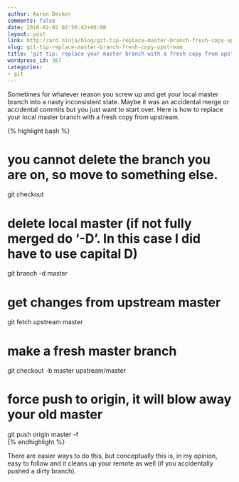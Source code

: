 ```yaml
---
author: Aaron Decker
comments: false
date: 2016-02-02 02:50:42+00:00
layout: post
link: http://ard.ninja/blog/git-tip-replace-master-branch-fresh-copy-upstream/
slug: git-tip-replace-master-branch-fresh-copy-upstream
title: 'git tip: replace your master branch with a fresh copy from upstream'
wordpress_id: 367
categories:
- git
---
```


Sometimes for whatever reason you screw up and get your local master branch into a nasty inconsistent state. Maybe it was an accidental merge or accidental commits but you just want to start over. Here is how to replace your local master branch with a fresh copy from upstream.

{% highlight bash %}
# you cannot delete the branch you are on, so move to something else.
git checkout           

# delete local master (if not fully merged do ‘-D’. In this case I did have to use capital D)
git branch -d master          

# get changes from upstream master           
git fetch upstream master                

# make a fresh master branch
git checkout -b master upstream/master   

# force push to origin, it will blow away your old master
git push origin master -f               
{% endhighlight %}

There are easier ways to do this, but conceptually this is, in my opinion, easy to follow and it cleans up your remote as well (if you accidentally pushed a dirty branch).
